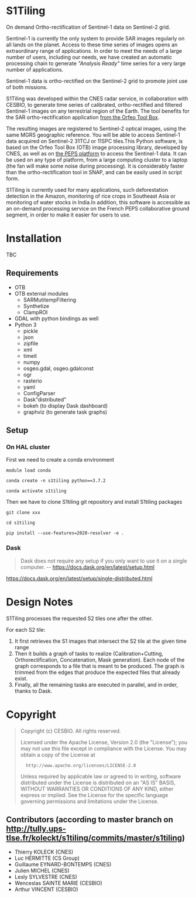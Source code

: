# S1Tiling
On demand Ortho-rectification of Sentinel-1 data on Sentinel-2 grid.

Sentinel-1 is currently the only system to provide SAR images regularly on all
lands on the planet. Access to these time series of images opens an
extraordinary range of applications. In order to meet the needs of a large
number of users, including our needs, we have created an automatic processing
chain to generate _"Analysis Ready"_ time series for a very large number of
applications.

Sentinel-1 data is ortho-rectified on the Sentinel-2 grid to promote joint use
of both missions.

S1Tiling was developed within the CNES radar service, in collaboration with
CESBIO, to generate time series of calibrated, ortho-rectified and filtered
Sentinel-1 images on any terrestrial region of the Earth. The tool benefits for
the SAR ortho-rectification application
[from the Orfeo Tool Box](https://www.orfeo-toolbox.org/).

The resulting images are registered to Sentinel-2 optical images, using the
same MGRS geographic reference. You will be able to access Sentinel-1 data
acquired on Sentinel-2 31TCJ or 11SPC tiles.This Python software, is based on
the Orfeo Tool Box (OTB) image processing library, developed by CNES, as well
as on [the PEPS platform](https://peps.cnes.fr/) to
access the Sentinel-1 data. It can be used on any type of platform, from a
large computing cluster to a laptop (the fan will make some noise during
processing). It is considerably faster than the ortho-rectification tool in
SNAP, and can be easily used in script form.

S1Tiling is currently used for many applications, such deforestation detection
in the Amazon, monitoring of rice crops in Southeast Asia or monitoring of
water stocks in India.In addition, this software is accessible as an on-demand
processing service on the French PEPS collaborative ground segment, in order to
make it easier for users to use.

# Installation

TBC

## Requirements

* OTB
* OTB external modules
  * SARMutitempFiltering
  * Synthetize
  * ClampROI
* GDAL with python bindings as well
* Python 3
  * pickle
  * json
  * zipfile
  * xml
  * timeit
  * numpy
  * osgeo.gdal, osgeo.gdalconst
  * ogr
  * rasterio
  * yaml
  * ConfigParser
  * Dask"distributed"
  * bokeh (to display Dask dashboard)
  * graphviz (to generate task graphs)

## Setup

### On HAL cluster

First we need to create a conda environment 

`module load conda`

`conda create -n s1tiling python==3.7.2`

`conda activate s1tiling`

Then we have to clone S1tiling git repository and install S1tiling packages

`git clone xxx`

`cd s1tiling`

`pip install --use-features=2020-resolver -e .`

### Dask
> Dask does not require any setup if you only want to use it on a single computer.
> -- https://docs.dask.org/en/latest/setup.html

https://docs.dask.org/en/latest/setup/single-distributed.html

# Design Notes

S1Tiling processes the requested S2 tiles one after the other.

For each S2 tile:

1. It first retrieves the S1 images that intersect the S2 tile at the given
   time range
2. Then it builds a graph of tasks to realize (Calibration+Cutting,
   Orthorectification, Concatenation, Mask generation). Each node of the graph
   corresponds to a file that is meant to be produced. The graph is trimmed
   from the edges that produce the expected files that already exist.
3. Finally, all the remaining tasks are executed in parallel, and in order,
   thanks to Dask.

# Copyright

>   Copyright (c) CESBIO. All rights reserved.
>
>   Licensed under the Apache License, Version 2.0 (the "License");
>   you may not use this file except in compliance with the License.
>   You may obtain a copy of the License at
>
>       http://www.apache.org/licenses/LICENSE-2.0
>
>   Unless required by applicable law or agreed to in writing, software
>   distributed under the License is distributed on an "AS IS" BASIS,
>   WITHOUT WARRANTIES OR CONDITIONS OF ANY KIND, either express or implied.
>   See the License for the specific language governing permissions and
>   limitations under the License.

## Contributors (according to master branch on http://tully.ups-tlse.fr/koleckt/s1tiling/commits/master/s1tiling)
- Thierry KOLECK (CNES)
- Luc HERMITTE (CS Group)
- Guillaume EYNARD-BONTEMPS (CNES)
- Julien MICHEL (CNES)
- Lesly SYLVESTRE (CNES)
- Wenceslas SAINTE MARIE (CESBIO)
- Arthur VINCENT (CESBIO)
